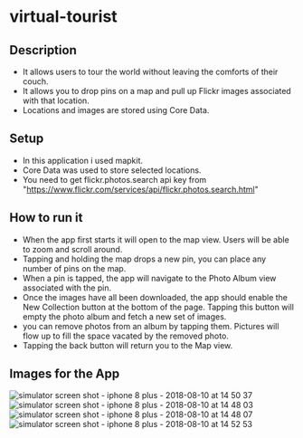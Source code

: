# virtual-tourist

## Description
- It allows users to tour the world without leaving the comforts of their couch.
- It allows you to drop pins on a map and pull up Flickr images associated with that location.
- Locations and images are stored using Core Data.

## Setup
- In this application i used mapkit.
- Core Data was used to store selected locations.
- You need to get flickr.photos.search api key from "https://www.flickr.com/services/api/flickr.photos.search.html"

## How to run it

- When the app first starts it will open to the map view. Users will be able to zoom and scroll around.
- Tapping and holding the map drops a new pin, you can place any number of pins on the map.
- When a pin is tapped, the app will navigate to the Photo Album view associated with the pin.
- Once the images have all been downloaded, the app should enable the New Collection button at the bottom of the page. Tapping this button will empty the photo album and fetch a new set of images.
- you can remove photos from an album by tapping them. Pictures will flow up to fill the space vacated by the removed photo.
- Tapping the back button will return you to the Map view.

## Images for the App

![simulator screen shot - iphone 8 plus - 2018-08-10 at 14 50 37](https://user-images.githubusercontent.com/35192412/43958814-061ecd84-9cad-11e8-8745-012c6fe1caa9.png)    ![simulator screen shot - iphone 8 plus - 2018-08-10 at 14 48 03](https://user-images.githubusercontent.com/35192412/43958815-070e5df4-9cad-11e8-9f77-65e494a60532.png)
![simulator screen shot - iphone 8 plus - 2018-08-10 at 14 48 07](https://user-images.githubusercontent.com/35192412/43958820-080f7e7c-9cad-11e8-9566-7f0c9ca0a64c.png)    ![simulator screen shot - iphone 8 plus - 2018-08-10 at 14 52 53](https://user-images.githubusercontent.com/35192412/43958869-2d0b744c-9cad-11e8-842c-c9140d6939ab.png)


